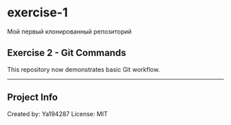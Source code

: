 # exercise-1
Мой первый клонированный репозиторий

## Exercise 2 - Git Commands
This repository now demonstrates basic Git workflow.

---
## Project Info
Created by: Ya194287
License: MIT
